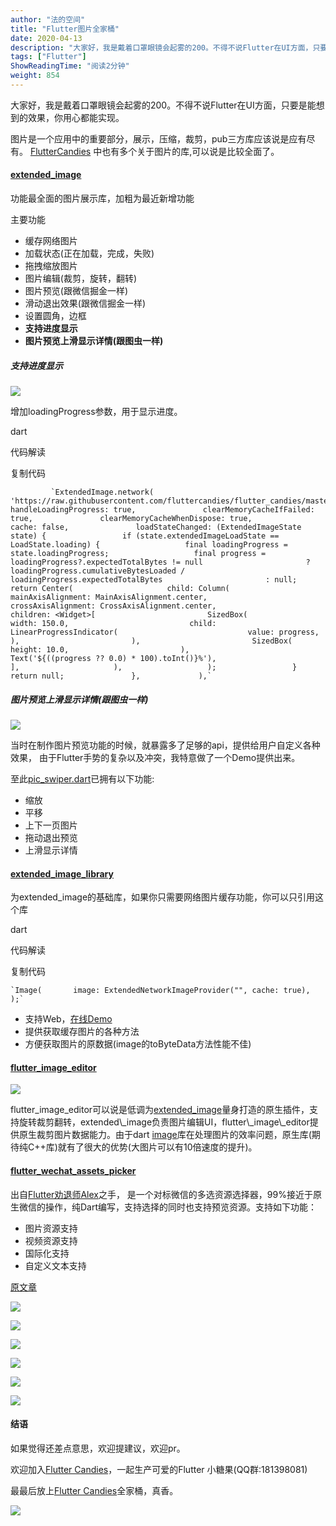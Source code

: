 ```yaml
---
author: "法的空间"
title: "Flutter图片全家桶"
date: 2020-04-13
description: "大家好，我是戴着口罩眼镜会起雾的200。不得不说Flutter在UI方面，只要是能想到的效果，你用心都能实现。图片是一个应用中的重要部分，展示，压缩，裁剪，pub三方库应该说是应有尽有。FlutterCandies中也有多个关于图片的库,可以说是比较全面了。增加load…"
tags: ["Flutter"]
ShowReadingTime: "阅读2分钟"
weight: 854
---
```

大家好，我是戴着口罩眼镜会起雾的200。不得不说Flutter在UI方面，只要是能想到的效果，你用心都能实现。

图片是一个应用中的重要部分，展示，压缩，裁剪，pub三方库应该说是应有尽有。 [FlutterCandies](https://link.juejin.cn?target=https%3A%2F%2Fgithub.com%2Ffluttercandies "https://github.com/fluttercandies") 中也有多个关于图片的库,可以说是比较全面了。

#### [extended\_image](https://link.juejin.cn?target=https%3A%2F%2Fgithub.com%2Ffluttercandies%2Fextended_image "https://github.com/fluttercandies/extended_image")

功能最全面的图片展示库，加粗为最近新增功能

主要功能

*   缓存网络图片
*   加载状态(正在加载，完成，失败)
*   拖拽缩放图片
*   图片编辑(裁剪，旋转，翻转)
*   图片预览(跟微信掘金一样)
*   滑动退出效果(跟微信掘金一样)
*   设置圆角，边框
*   **支持进度显示**
*   **图片预览上滑显示详情(跟图虫一样)**

##### 支持进度显示

![](//p3-juejin.byteimg.com/tos-cn-i-k3u1fbpfcp/9e93eba3cc614ddbb818a3a445a41a99~tplv-k3u1fbpfcp-zoom-in-crop-mark:1512:0:0:0.awebp)

增加loadingProgress参数，用于显示进度。

dart

 代码解读

复制代码

             `ExtendedImage.network(               'https://raw.githubusercontent.com/fluttercandies/flutter_candies/master/gif/extended_text/special_text.jpg',               handleLoadingProgress: true,               clearMemoryCacheIfFailed: true,               clearMemoryCacheWhenDispose: true,               cache: false,               loadStateChanged: (ExtendedImageState state) {                 if (state.extendedImageLoadState == LoadState.loading) {                   final loadingProgress = state.loadingProgress;                   final progress = loadingProgress?.expectedTotalBytes != null                       ? loadingProgress.cumulativeBytesLoaded /                           loadingProgress.expectedTotalBytes                       : null;                   return Center(                     child: Column(                       mainAxisAlignment: MainAxisAlignment.center,                       crossAxisAlignment: CrossAxisAlignment.center,                       children: <Widget>[                         SizedBox(                           width: 150.0,                           child: LinearProgressIndicator(                             value: progress,                           ),                         ),                         SizedBox(                           height: 10.0,                         ),                         Text('${((progress ?? 0.0) * 100).toInt()}%'),                       ],                     ),                   );                 }                 return null;               },             ),`

##### 图片预览上滑显示详情(跟图虫一样)

![](//p3-juejin.byteimg.com/tos-cn-i-k3u1fbpfcp/2097626b7d0a406ab769cb528a31388e~tplv-k3u1fbpfcp-zoom-in-crop-mark:1512:0:0:0.awebp)

当时在制作图片预览功能的时候，就暴露多了足够的api，提供给用户自定义各种效果， 由于Flutter手势的复杂以及冲突，我特意做了一个Demo提供出来。

至此[pic\_swiper.dart](https://link.juejin.cn?target=https%3A%2F%2Fgithub.com%2Ffluttercandies%2Fflutter_candies_demo_library%2Fblob%2Fmaster%2Flib%2Fsrc%2Fwidget%2Fpic_swiper.dart "https://github.com/fluttercandies/flutter_candies_demo_library/blob/master/lib/src/widget/pic_swiper.dart")已拥有以下功能:

*   缩放
*   平移
*   上下一页图片
*   拖动退出预览
*   上滑显示详情

#### [extended\_image\_library](https://link.juejin.cn?target=https%3A%2F%2Fgithub.com%2Ffluttercandies%2Fextended_image_library "https://github.com/fluttercandies/extended_image_library")

为extended\_image的基础库，如果你只需要网络图片缓存功能，你可以只引用这个库

dart

 代码解读

复制代码

    `Image(       image: ExtendedNetworkImageProvider("", cache: true),     );`

*   支持Web，[在线Demo](https://link.juejin.cn?target=https%3A%2F%2Ffluttercandies.github.io%2Fextended_image%2F "https://fluttercandies.github.io/extended_image/")
*   提供获取缓存图片的各种方法
*   方便获取图片的原数据(image的toByteData方法性能不佳)

#### [flutter\_image\_editor](https://link.juejin.cn?target=https%3A%2F%2Fgithub.com%2Ffluttercandies%2Fflutter_image_editor "https://github.com/fluttercandies/flutter_image_editor")

![](//p3-juejin.byteimg.com/tos-cn-i-k3u1fbpfcp/aeb7789547c54283a706511af9962fce~tplv-k3u1fbpfcp-zoom-in-crop-mark:1512:0:0:0.awebp)

flutter\_image\_editor可以说是低调为[extended\_image](https://link.juejin.cn?target=https%3A%2F%2Fgithub.com%2Ffluttercandies%2Fextended_image "https://github.com/fluttercandies/extended_image")量身打造的原生插件，支持旋转裁剪翻转，extended\_image负责图片编辑UI，flutter\_image\_editor提供原生裁剪图片数据能力。由于dart [image](https://link.juejin.cn?target=https%3A%2F%2Fpub.flutter-io.cn%2Fpackages%2Fimage "https://pub.flutter-io.cn/packages/image")库在处理图片的效率问题，原生库(期待纯C++库)就有了很大的优势(大图片可以有10倍速度的提升)。

#### [flutter\_wechat\_assets\_picker](https://link.juejin.cn?target=https%3A%2F%2Fgithub.com%2Ffluttercandies%2Fflutter_wechat_assets_picker "https://github.com/fluttercandies/flutter_wechat_assets_picker")

出自[Flutter劝退师Alex](https://juejin.cn/user/606586150596360 "https://juejin.cn/user/606586150596360")之手， 是一个对标微信的多选资源选择器，99%接近于原生微信的操作，纯Dart编写，支持选择的同时也支持预览资源。支持如下功能：

*   图片资源支持
*   视频资源支持
*   国际化支持
*   自定义文本支持

[原文章](https://juejin.cn/post/6844904119191207944 "https://juejin.cn/post/6844904119191207944")

![](//p3-juejin.byteimg.com/tos-cn-i-k3u1fbpfcp/c02b3353e8464d45b2e6efc0df4857f2~tplv-k3u1fbpfcp-zoom-in-crop-mark:1512:0:0:0.awebp)

![](//p3-juejin.byteimg.com/tos-cn-i-k3u1fbpfcp/462de22dca514c828bc0486a859032f4~tplv-k3u1fbpfcp-zoom-in-crop-mark:1512:0:0:0.awebp)

![](//p3-juejin.byteimg.com/tos-cn-i-k3u1fbpfcp/1e54eeba891248219a2d74fe250cfbcb~tplv-k3u1fbpfcp-zoom-in-crop-mark:1512:0:0:0.awebp)

![](//p3-juejin.byteimg.com/tos-cn-i-k3u1fbpfcp/445858c0339846fb8096b3b5dddc87c8~tplv-k3u1fbpfcp-zoom-in-crop-mark:1512:0:0:0.awebp)

![](//p3-juejin.byteimg.com/tos-cn-i-k3u1fbpfcp/428f628f805d43c2a1601903d3bcf8f0~tplv-k3u1fbpfcp-zoom-in-crop-mark:1512:0:0:0.awebp)

![](//p3-juejin.byteimg.com/tos-cn-i-k3u1fbpfcp/2c74f3cde5f546a2bdd6ee0519a6b731~tplv-k3u1fbpfcp-zoom-in-crop-mark:1512:0:0:0.awebp)

#### 结语

如果觉得还差点意思，欢迎提建议，欢迎pr。

欢迎加入[Flutter Candies](https://link.juejin.cn?target=https%3A%2F%2Fgithub.com%2Ffluttercandies "https://github.com/fluttercandies")，一起生产可爱的Flutter 小糖果(QQ群:181398081)

最最后放上[Flutter Candies](https://link.juejin.cn?target=https%3A%2F%2Fgithub.com%2Ffluttercandies "https://github.com/fluttercandies")全家桶，真香。

![](//p3-juejin.byteimg.com/tos-cn-i-k3u1fbpfcp/b4fabc96f7534fe3bae6c2e8685ca7df~tplv-k3u1fbpfcp-zoom-in-crop-mark:1512:0:0:0.awebp)